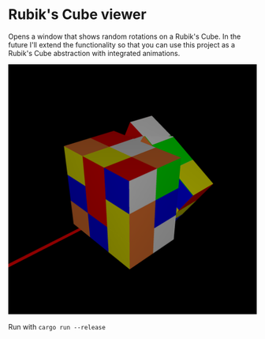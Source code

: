 # Rubik's Cube viewer

Opens a window that shows random rotations on a Rubik's Cube. 
In the future I'll extend the functionality so that you can use this project as a Rubik's Cube abstraction with integrated animations.

![img.png](imgs/img.png)

Run with `cargo run --release`

